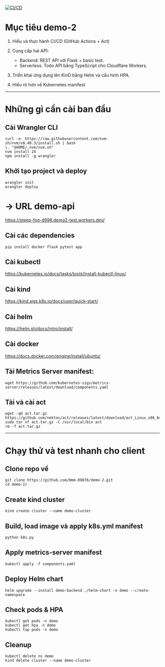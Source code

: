 [![CI/CD](https://github.com/Hmm-09876/demo-2/actions/workflows/k8s-ci-cd.yml/badge.svg)](https://github.com/Hmm-09876/demo-2/actions)
# Mục tiêu demo-2

1. Hiểu và thực hành CI/CD (GitHub Actions + Act)

2. Cung cấp hai API:
   - Backend: REST API với Flask + basic test.
   - Serverless: Todo API bằng TypeScript cho Cloudflare Workers.

3. Triển khai ứng dụng lên KinD bằng Helm và cấu hình HPA.

4. Hiểu rõ hơn về Kubernetes manifest.

***
# Những gì cần cài ban đầu

## Cài Wrangler CLI
```
curl -o- https://raw.githubusercontent.com/nvm-sh/nvm/v0.40.3/install.sh | bash
\. "$HOME/.nvm/nvm.sh"
nvm install 24
npm install -g wrangler
```

## Khởi tạo project và deploy
```
wrangler init
wrangler deploy
```

# -> URL demo-api
https://steep-fog-d998.demo2-test.workers.dev/


## Cài các dependencies
```
pip install docker flask pytest app
```

## Cài kubectl
https://kubernetes.io/docs/tasks/tools/install-kubectl-linux/

## Cài kind
https://kind.sigs.k8s.io/docs/user/quick-start/
	
## Cài helm
https://helm.sh/docs/intro/install/

## Cài docker
https://docs.docker.com/engine/install/ubuntu/

## Tải Metrics Server manifest:
```
wget https://github.com/kubernetes-sigs/metrics-server/releases/latest/download/components.yaml
```

## Tải và cài act
```
wget -qO act.tar.gz https://github.com/nektos/act/releases/latest/download/act_Linux_x86_64.tar.gz
sudo tar xf act.tar.gz -C /usr/local/bin act
rm -f act.tar.gz
```

***
# Chạy thử và test nhanh cho client
## Clone repo về
```
git clone https://github.com/Hmm-09876/demo-2.git
cd demo-2/
```

## Create kind cluster
```
kind create cluster --name demo-cluster
```

## Build, load image và apply k8s.yml manifest
```
python k8s.py
```

## Apply metrics-server manifest
```
kubectl apply -f components.yaml
```

## Deploy Helm chart
```
helm upgrade --install demo-backend ./helm-chart -n demo --create-namespace
```

## Check pods & HPA
```
kubectl get pods -n demo
kubectl get hpa -n demo
kubectl top pods -n demo
```

## Cleanup
```
kubectl delete ns demo
kind delete cluster --name demo-cluster
```


















